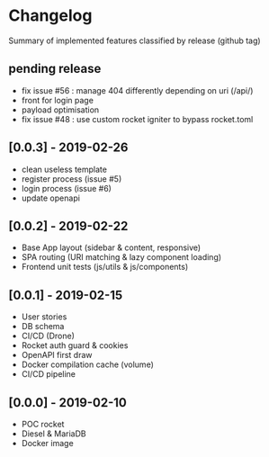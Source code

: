 # Changelog

Summary of implemented features classified by release (github tag)

## pending release

- fix issue #56 : manage 404 differently depending on uri (/api/)
- front for login page
- payload optimisation
- fix issue #48 : use custom rocket igniter to bypass rocket.toml

## [0.0.3] - 2019-02-26

- clean useless template
- register process (issue #5)
- login process (issue #6)
- update openapi

## [0.0.2] - 2019-02-22

- Base App layout (sidebar & content, responsive)
- SPA routing (URI matching & lazy component loading)
- Frontend unit tests (js/utils & js/components)

## [0.0.1] - 2019-02-15

- User stories
- DB schema
- CI/CD (Drone)
- Rocket auth guard & cookies
- OpenAPI first draw
- Docker compilation cache (volume)
- CI/CD pipeline

## [0.0.0] - 2019-02-10

- POC rocket
- Diesel & MariaDB
- Docker image
